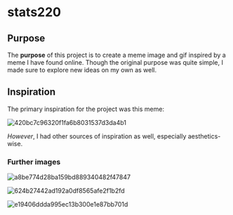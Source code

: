 # stats220


## Purpose

The **purpose** of this project is to create a meme image and gif inspired by a meme I have found online. Though the original purpose was quite simple, I made sure to explore new ideas on my own as well.

## Inspiration

The primary inspiration for the project was this meme:

![420bc7c96320f1fa6b8031537d3da4b1](https://github.com/amelie-prentice/stats220/assets/163201054/2741e26f-b79f-42aa-9cef-6cc400cf1ebf)

*However*, I had other sources of inspiration as well, especially aesthetics-wise.

### Further images

![a8be774d28ba159bd889340482f47847](https://github.com/amelie-prentice/stats220/assets/163201054/18da91bf-e171-4c15-a828-10e23b728bee)

![624b27442ad192a0df8565afe2f1b2fd](https://github.com/amelie-prentice/stats220/assets/163201054/f2e5d13a-ce5c-4f1d-879c-e9dc2d782eef)

![e19406ddda995ec13b300e1e87bb701d](https://github.com/amelie-prentice/stats220/assets/163201054/861ba30d-5174-4042-9249-3694869e1eb6)
